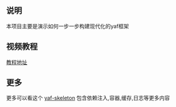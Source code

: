 ## 说明

本项目主要是演示如何一步一步构建现代化的yaf框架

## 视频教程

[教程地址](https://phpcasts.org/courses/creating-a-modern-yaf-framework-step-by-step)

## 更多

更多可以看这个 [yaf-skeleton](https://github.com/qloog/yaf-skeleton)
包含依赖注入,容器,缓存,日志等更多内容